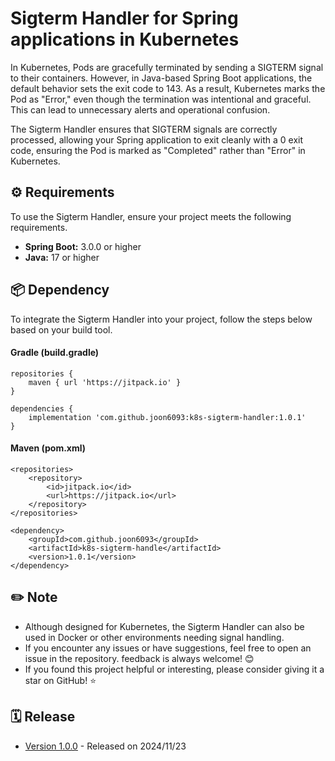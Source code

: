 # Sigterm Handler for Spring applications in Kubernetes
In Kubernetes, Pods are gracefully terminated by sending a SIGTERM signal to their containers. However, in Java-based Spring Boot applications, the default behavior sets the exit code to 143. As a result, Kubernetes marks the Pod as "Error," even though the termination was intentional and graceful. This can lead to unnecessary alerts and operational confusion.

The Sigterm Handler ensures that SIGTERM signals are correctly processed, allowing your Spring application to exit cleanly with a 0 exit code, ensuring the Pod is marked as "Completed" rather than "Error" in Kubernetes.

## ⚙️ Requirements
To use the Sigterm Handler, ensure your project meets the following requirements.

- **Spring Boot:** 3.0.0 or higher  
- **Java:** 17 or higher

## 📦 Dependency
To integrate the Sigterm Handler into your project, follow the steps below based on your build tool.

#### Gradle (build.gradle)
```
repositories {
    maven { url 'https://jitpack.io' }
}

dependencies {  
    implementation 'com.github.joon6093:k8s-sigterm-handler:1.0.1'
}
```
#### Maven (pom.xml)
```
<repositories>  
    <repository>  
        <id>jitpack.io</id>  
        <url>https://jitpack.io</url>  
    </repository>  
</repositories>

<dependency>  
    <groupId>com.github.joon6093</groupId>  
    <artifactId>k8s-sigterm-handle</artifactId>  
    <version>1.0.1</version>  
</dependency>
```

## ✏️ Note
- Although designed for Kubernetes, the Sigterm Handler can also be used in Docker or other environments needing signal handling.
- If you encounter any issues or have suggestions, feel free to open an issue in the repository. feedback is always welcome! 😊
- If you found this project helpful or interesting, please consider giving it a star on GitHub! ⭐

## 🗓️ Release
- [Version 1.0.0](https://github.com/joon6093/k8s-sigterm-handler/releases/tag/1.0.0) - Released on 2024/11/23

